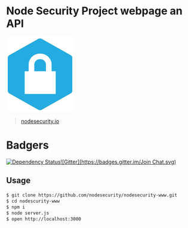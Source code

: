 Node Security Project webpage an API
====================================

![](public/img/nodesecurity.png)

> [nodesecurity.io](http://nodesecurity.io/)

# Badgers

[![Dependency Status](https://david-dm.org/nodesecurity/nodesecurity-www.svg)](https://david-dm.org/nodesecurity/nodesecurity-www)[![Gitter](https://badges.gitter.im/Join Chat.svg)](https://gitter.im/nodesecurity/community?utm_source=badge&utm_medium=badge&utm_campaign=pr-badge&utm_content=badge)


## Usage

```
$ git clone https://github.com/nodesecurity/nodesecurity-www.git
$ cd nodescurity-www
$ npm i
$ node server.js
$ open http://localhost:3000
```


